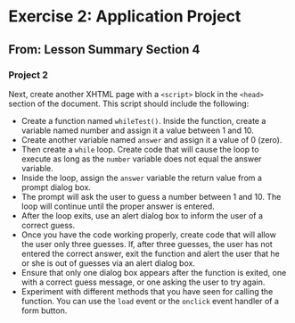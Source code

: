 # Exercise 2: Application Project

## From: Lesson Summary Section 4

### Project 2

Next, create another XHTML page with a `<script>` block in the `<head>` section of the
document. This script should include the following:
  * Create a function named `whileTest()`. Inside the function, create a variable named
number and assign it a value between 1 and 10.
  * Create another variable named `answer` and assign it a value of 0 (zero).
  * Then create a `while` loop. Create code that will cause the loop to execute as long
as the `number` variable does not equal the answer variable.
  * Inside the loop, assign the `answer` variable the return value from a prompt dialog
box.
  * The prompt will ask the user to guess a number between 1 and 10. The loop will
continue until the proper answer is entered.
  * After the loop exits, use an alert dialog box to inform the user of a correct guess.
  * Once you have the code working properly, create code that will allow the user
only three guesses. If, after three guesses, the user has not entered the correct
answer, exit the function and alert the user that he or she is out of guesses via an
alert dialog box.
  * Ensure that only one dialog box appears after the function is exited, one with a
correct guess message, or one asking the user to try again.
  * Experiment with different methods that you have seen for calling the function.
You can use the `load` event or the `onclick` event handler of a form button.